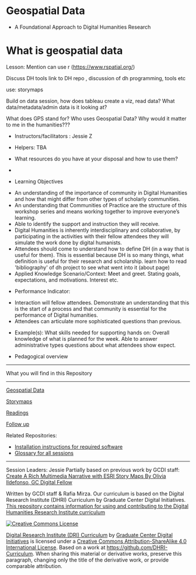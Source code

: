# Geospatial Data 
* A Foundational Approach to Digital Humanities Research

# What is geospatial data

Lesson: 
Mention can use r (https://www.rspatial.org/)

Discuss DH tools link to DH  repo , discussion of dh programming, tools etc

use: storymaps

Build on data  session, how does tableau create a viz, read data? What data/metadata/admin data is it looking at?  

What does GPS stand for?
Who uses Geospatial Data?
Why would it matter to me in the humanities???

* Instructors/facilitators : Jessie Z
* Helpers: TBA

* What resources do you have at your disposal and how to use them?

*
* Learning Objectives
- An understanding of the importance of community in Digital Humanities and how that might differ from other types of scholarly communities.
- An understanding that Communities of Practice are the structure of this workshop series and means working together to improve everyone’s learning.
- Able to identify the support and instruction they will receive. 
- Digital Humanities is inherently interdisciplinary and collaborative, by participating in the activities with their fellow attendees they will simulate the work done by digital humanists.
- Attendees should come to understand how to define DH (in a way that is useful for them). This is essential because DH is so many things, what definition is useful for their research and scholarship.  learn how to read 'bibliography' of dh project to see what went into it (about page)
- Applied Knowledge Scenario/Context: Meet and greet. Stating goals, expectations, and motivations. Interest etc.

* Performance Indicator:
- Interaction will fellow attendees. Demonstrate an understanding that this is the start of a process and that community is essential for the performance of Digital humanities.
- Attendees can articulate more sophisticated questions than previous.

* Example(s): What skills needed for supporting hands on: Overall knowledge of what is planned for the week. Able to answer administrative types questions about what attendees show expect.

* Pedagogical overview


----

What you will find in this Repository

-----

[Geospatial Data](sections/logistics.md)  

[Storymaps](sections/sotrymaps.md)

[Readings](sections/readings.md)  

[Follow up](sections/continue.md)



Related Repositories:
* [Installation instructions for required software](https://github.com/DHRI-Curriculum/install)
* [Glossary for all sessions](https://github.com/DHRI-Curriculum/glossary)

-----

Session Leaders: Jessie
Partially based on previous work by GCDI staff: [Create A Rich Multimedia Narrative with ESRI Story Maps By Olivia Ildefonso, GC Digital Fellow](https://www.arcgis.com/apps/Cascade/index.html?appid=581c9883c9fa4bab8f8048eaa130a813)

Written by GCDI staff & Rafia Mirza.
Our curriculum is based on the Digital Research Institute (DHRI) Curriculum by Graduate Center Digital Initiatives.   
[This repository contains information for using and contributing to the Digital Humanities Research Institute curriculum](https://github.com/DHRI-Curriculum/guide) 

[![Creative Commons License](https://i.creativecommons.org/l/by-sa/4.0/88x31.png)](http://creativecommons.org/licenses/by-sa/4.0/)

[Digital Research Institute (DRI) Curriculum](http://purl.org/dc/terms/) by [Graduate Center Digital Initiatives](https://gcdi.commons.gc.cuny.edu/) is licensed under a [Creative Commons Attribution-ShareAlike 4.0 International License](http://creativecommons.org/licenses/by-sa/4.0/). Based on a work at <https://github.com/DHRI-Curriculum>. When sharing this material or derivative works, preserve this paragraph, changing only the title of the derivative work, or provide comparable attribution.

